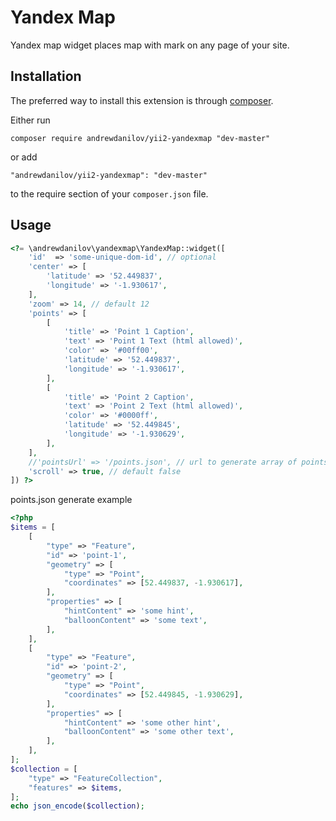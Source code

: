 Yandex Map
===================
Yandex map widget places map with mark on any page of your site.

Installation
------------

The preferred way to install this extension is through [composer](http://getcomposer.org/download/).

Either run

```
composer require andrewdanilov/yii2-yandexmap "dev-master"
```

or add

```
"andrewdanilov/yii2-yandexmap": "dev-master"
```

to the require section of your `composer.json` file.


Usage
-----

```php
<?= \andrewdanilov\yandexmap\YandexMap::widget([
	'id'  => 'some-unique-dom-id', // optional
	'center' => [
		'latitude' => '52.449837',
		'longitude' => '-1.930617',
	],
	'zoom' => 14, // default 12
	'points' => [
		[
			'title' => 'Point 1 Caption',
			'text' => 'Point 1 Text (html allowed)',
			'color' => '#00ff00',
			'latitude' => '52.449837',
			'longitude' => '-1.930617',
		],
		[
			'title' => 'Point 2 Caption',
			'text' => 'Point 2 Text (html allowed)',
			'color' => '#0000ff',
			'latitude' => '52.449845',
			'longitude' => '-1.930629',
		],
	],
	//'pointsUrl' => '/points.json', // url to generate array of points instead of manual setting in 'points' param
	'scroll' => true, // default false
]) ?>
```

points.json generate example
```php
<?php
$items = [
	[
		"type" => "Feature",
		"id" => 'point-1',
		"geometry" => [
			"type" => "Point",
			"coordinates" => [52.449837, -1.930617],
		],
		"properties" => [
			"hintContent" => 'some hint',
			"balloonContent" => 'some text',
		],
	],
	[
		"type" => "Feature",
		"id" => 'point-2',
		"geometry" => [
			"type" => "Point",
			"coordinates" => [52.449845, -1.930629],
		],
		"properties" => [
			"hintContent" => 'some other hint',
			"balloonContent" => 'some other text',
		],
	],
];
$collection = [
	"type" => "FeatureCollection",
	"features" => $items,
];
echo json_encode($collection);
```